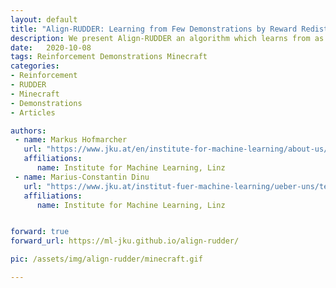 ```yaml
---
layout: default
title: "Align-RUDDER: Learning from Few Demonstrations by Reward Redistribution"
description: We present Align-RUDDER an algorithm which learns from as few as two demonstrations. It does this by aligning demonstrations and speeds up learning by reducing the delay in reward.
date:   2020-10-08
tags: Reinforcement Demonstrations Minecraft
categories:
- Reinforcement
- RUDDER
- Minecraft
- Demonstrations
- Articles

authors:
 - name: Markus Hofmarcher
   url: "https://www.jku.at/en/institute-for-machine-learning/about-us/team/markus-hofmarcher/"
   affiliations:
      name: Institute for Machine Learning, Linz
 - name: Marius-Constantin Dinu
   url: "https://www.jku.at/institut-fuer-machine-learning/ueber-uns/team/dipl-ing-marius-constantin-dinu-bsc/"
   affiliations:
      name: Institute for Machine Learning, Linz


forward: true
forward_url: https://ml-jku.github.io/align-rudder/

pic: /assets/img/align-rudder/minecraft.gif

---
```

